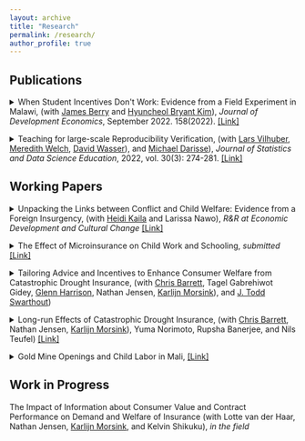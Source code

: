 ```yaml
---
layout: archive
title: "Research"
permalink: /research/
author_profile: true
---
```

## Publications
<details> 
<summary>
  When Student Incentives Don't Work: Evidence from a Field Experiment in Malawi, 
  (with <a href="https://sites.google.com/site/econjimberry/">James Berry</a> and <a href="https://sites.google.com/site/hk2405/home">Hyuncheol Bryant Kim</a>), 
  <i>Journal of Development Economics</i>, September 2022. 158(2022). 
  <a href="https://doi.org/10.1016/j.jdeveco.2022.102893"> [Link] </a>
</summary>
<div class="text-box">
<p style="text-align: left; background-color: #F1F1F1; border: 7px solid white;">
<b>Abstract </b>
<br>
We study how the structure of tournament incentive schemes in education can influence the level and distribution of student outcomes. Through a field experiment among upper-primary students in Malawi, we evaluate two scholarship programs: a Population-based scholarship that rewarded overall top performers on an exam and a Bin-based scholarship that rewarded the top performers within smaller groups of students with similar baseline scores. We find that the Population-based scholarship decreased test scores and motivation to study, especially for those least likely to win. By contrast, we find no evidence for test score impacts among those in the Bin-based scholarship program.  
 </p>
</div>
</details>
<p> </p>

<details> 
<summary>
Teaching for large-scale Reproducibility Verification, (with <a href="https://www.vilhuber.com/lars/">Lars Vilhuber</a>, <a href="https://www.meredithswelch.com/">Meredith Welch</a>, <a href="https://www.davidnwasser.com/">David Wasser</a>), and <a href="https://sites.google.com/view/michaeldarisse">Michael Darisse</a>), 
  <i>Journal of Statistics and Data Science Education</i>, 2022, vol. 30(3): 274-281. 
  <a href="https://www.tandfonline.com/doi/full/10.1080/26939169.2022.2074582"> [Link] </a>
</summary>
<div class="text-box">
<p style="text-align: left; background-color: #F1F1F1; border: 7px solid white;">
<b>Abstract </b>
<br>
We describe a unique environment in which undergraduate students from various STEM and social science disciplines are trained in data provenance and reproducible methods, and then apply that knowledge to real, conditionally accepted manuscripts and associated replication packages. We describe in detail the recruitment, training, and regular activities. While the activity is not part of a regular curriculum, the skills and knowledge taught through explicit training of reproducible methods and principles, and reinforced through repeated application in a real-life workflow, contribute to the education of these undergraduate students, and prepare them for post-graduation jobs and further studies. Supplementary materials for this article are available online.
 </p>
</div>
</details>

## Working Papers
<details> 
<summary>
Unpacking the Links between Conflict and Child Welfare: Evidence from a Foreign Insurgency, 
  (with <a href="https://sites.google.com/view/heidikaila/home">Heidi Kaila</a> and Larissa Nawo), 
  <i>R&R at Economic Development and Cultural Change</i> 
  <a href="https://hicn.org/working-paper/unpacking-the-links-between-conflict-and-child-welfare-evidence-from-a-foreign-insurgency/"> [Link] </a>
</summary>
<div class="text-box">
<p style="text-align: left; background-color: #F1F1F1; border: 7px solid white;">
<b>Abstract </b>
<br>
  Violent conflict has enduring effects on child human capital, but little is understood about the mechanisms underlying these effects. This study investigates the immediate effects of decreased security environment due to foreign-borne terrorism on children’s human capital, using data from a decade before to shortly after the Nigerian Boko Haram insurgency extended across the border to Cameroon. Boko Haram attacks immediately decrease weight-for-height for children under five -- an indicator of short-term health and nutrition, reduce healthcare service utilization which can prolong and aggravate the highly prevalent fever and diarrhea, and do not reduce dietary diversity. Child mortality remains unaffected. Attacks affect school-aged children, who spend more time at home instead of in outside activities. The results underscore the urgent importance of health care service provision after the eruption of violence to prevent irreversible impacts, which is increasingly important in West African countries combating the infiltration of foreign terrorists. 
 </p>
</div>
</details>
<p> </p>

<details> 
<summary>
The Effect of Microinsurance on Child Work and Schooling,
  <i>submitted</i> 
  <a href="http://hyukhson.github.io/files/ibli_childlabor.pdf"> [Link] </a>
</summary>
<div class="text-box">
<p style="text-align: left; background-color: #F1F1F1; border: 7px solid white;">
<b>Abstract </b>
<br>
  Adverse weather shocks disrupt human capital investment in low-income families in developing countries, but the effectiveness of formal insurance in mitigating this is underexplored. This paper investigates how index-based microinsurance affects children’s engagement in work and schooling, employing randomized premium discounts for the Index-Based Livestock Insurance (IBLI) program as instrumental variables for insurance uptake. I find that insured pastoral households shift children’s activity from work to schooling during non-drought periods, and less likely to increase children’s work during droughts. Moreover, there are heterogeneous impacts across age, birth order, and gender, with insurance increasing full-time work among first-born and older children during non-drought periods, while mitigating adverse effects of droughts, particularly for girls. These shifts in children’s activities are largely influenced by increased herd mobility and size, as well as investments in livestock during non-drought periods.
 </p>
</div>
</details>
<p> </p>

<details> 
<summary>
  Tailoring Advice and Incentives to Enhance Consumer Welfare from Catastrophic Drought Insurance, 
(with <a href="http://barrett.dyson.cornell.edu/">Chris Barrett</a>, Tagel Gabrehiwot Gidey,  <a href="https://cear.gsu.edu/profile/glenn-harrison/">Glenn Harrison</a>, Nathan Jensen, <a href="https://www.karlijnmorsink.com/">Karlijn Morsink</a>), and <a href="https://aysps.gsu.edu/profile/todd-swarthout/">J. Todd Swarthout</a>)
</summary>
</details>
<p> </p>

<details> 
<summary>
Long-run Effects of Catastrophic Drought Insurance, 
(with <a href="http://barrett.dyson.cornell.edu/">Chris Barrett</a>, Nathan Jensen, <a href="https://www.karlijnmorsink.com/">Karlijn Morsink</a>), Yuma Norimoto, Rupsha Banerjee, and Nils Teufel)
  <a href="https://hyukhson.github.io/files/Long_run_Effects_of_Catastrophic_Drought_Insurance.pdf"> [Link] </a>
</summary>
<div class="text-box">
<p style="text-align: left; background-color: #F1F1F1; border: 7px solid white;">
<b>Abstract </b>
<br>
  Catastrophic aggregate shocks such as droughts have negative long-run effects on lifetime well-being. While formal insurance against such shocks has repeatedly yielded positive short-run impacts, the long-run effects of formal disaster insurance remain unknown. We study the long-run impacts of catastrophic drought insurance on pastoral households in Kenya and Ethiopia. We leverage randomized insurance premium discounts distributed when this insurance product was first introduced to estimate its impacts ten years later. We find that insurance changes household production strategies -- increasing holdings of large animals at the expense of small livestock like goats -- and a substantial increase in children's education. These findings are linked because changed herd composition reduces the marginal productivity of child labor and generates positive income effects. Reduced <i>ex ante</i> risk exposure and the behavioral change it induces -- not the cash transfers resulting from <i>ex post</i> indemnity payments  -- generate the long-run effects. The results are robust to controlling for prospective interpersonal spillovers among households.  
 </p>
</div>
</details>
<p> </p>

<details> 
<summary>
Gold Mine Openings and Child Labor in Mali,
<a href="http://hyukhson.github.io/files/gold_mine_child_labor.pdf"> [Link] </a>
</summary>
<div class="text-box">
<p style="text-align: left; background-color: #F1F1F1; border: 7px solid white;">
<b>Abstract </b>
<br>
  This study investigates the effect of a natural resource shock on child labor using the opening dates and the location of the industrial gold mines in Mali. Unlike other papers that show mines increase children’s work, I find that the opening of mines decreases children’s work, specifically the working hours for household tasks while it does not affect the school enrollments. The effects were heterogeneous by age and birth order. I claim that my results stem from the income effects of the mines dominating the substitution effects by presenting the evidence on the adults’ employment and occupational choices.
 </p>
</div>
</details>
<p> </p>
  
## Work in Progress

The Impact of Information about Consumer Value and Contract Performance on Demand and Welfare of Insurance (with Lotte van der Haar, Nathan Jensen, [Karlijn Morsink](https://www.karlijnmorsink.com/), and Kelvin Shikuku), *in the field*

